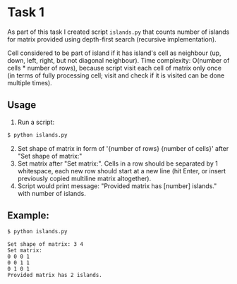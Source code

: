# Task 1

As part of this task I created script `islands.py` that counts number of islands for matrix provided using depth-first search (recursive implementation).

Cell considered to be part of island if it has island's cell as neighbour (up, down, left, right, but not diagonal neighbour). Time complexity: O(number of cells * number of rows), because script visit each cell of matrix only once (in terms of fully processing cell; visit and check if it is visited can be done multiple times).

## Usage

1. Run a script:
```bash
$ python islands.py
```
2. Set shape of matrix in form of '{number of rows} {number of cells}' after "Set shape of matrix:"
3. Set matrix after "Set matrix:". Cells in a row should be separated by 1 whitespace, each new row should start at a new line (hit Enter, or insert previously copied multiline matrix altogether).
4. Script would print message: "Provided matrix has [number] islands." with number of islands.

## Example:
```bash
$ python islands.py
```
```text
Set shape of matrix: 3 4
Set matrix:
0 0 0 1
0 0 1 1
0 1 0 1
Provided matrix has 2 islands.
```
